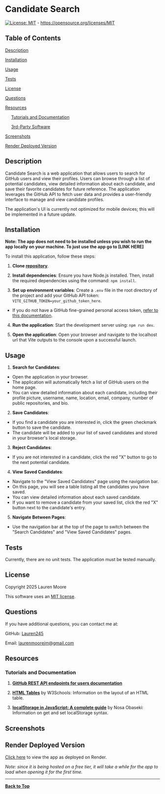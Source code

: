 # Candidate Search

[![License: MIT](https://img.shields.io/badge/License-MIT-yellow.svg)](https://opensource.org/licenses/MIT) - https://opensource.org/licenses/MIT

## Table of Contents
[Description](#description)

[Installation](#installation)

[Usage](#usage)

[Tests](#tests)

[License](#license)

[Questions](#questions)

[Resources](#resources)

  &nbsp;&nbsp;&nbsp;&nbsp;&nbsp;[Tutorials and Documentation](#tutorials-and-documentation)

  &nbsp;&nbsp;&nbsp;&nbsp;&nbsp;[3rd-Party Software](#3rd-party-software)

[Screenshots](#screenshots)

[Render Deployed Version](#render-deployed-version)

## Description
Candidate Search is a web application that allows users to search for GitHub users and view their profiles. Users can browse through a list of potential candidates, view detailed information about each candidate, and save their favorite candidates for future reference. The application leverages the GitHub API to fetch user data and provides a user-friendly interface to manage and view candidate profiles.

The application's UI is currently not optimized for mobile devices; this will be implemented in a future update.

## Installation
**Note: The app does not need to be installed unless you wish to run the app locally on your machine. To just use the app go to [LINK HERE]**

To install this application, follow these steps:
1. **Clone [repository](https://github.com/Lauren245/Candidate-Search)**.

2. **Install dependencies**: Ensure you have Node.js installed. Then, install the required dependencies using the command: ``npm install``.

3. **Set up environment variables**: Create a ``.env`` file in the root directory of the project and add your GitHub API token: ``VITE_GITHUB_TOKEN=your_github_token_here``. 

  - If you do not have a GitHub fine-grained personal access token, [refer to this documentation](https://docs.github.com/en/authentication/keeping-your-account-and-data-secure/managing-your-personal-access-tokens#creating-a-fine-grained-personal-access-token).

4. **Run the application**: Start the development server using: ``npm run dev``.

5. **Open the application**: Open your browser and navigate to the localhost url that Vite outputs to the console upon a successful launch.

## Usage
1. **Search for Candidates**:
  - Open the application in your browser.
  -  The application will automatically fetch a list of GitHub users on the home page.
  - You can view detailed information about each candidate, including their profile picture, username, name,     location, email, company, number of public repositories, and bio.

2. **Save Candidates**:
  - If you find a candidate you are interested in, click the green checkmark button to save the candidate.
  - The candidate will be added to your list of saved candidates and stored in your browser's local storage.

3. **Reject Candidates**:
  - If you are not interested in a candidate, click the red "X" button to go to the next potential candidate.

4. **View Saved Candidates**:
  - Navigate to the "View Saved Candidates" page using the navigation bar.
  - On this page, you will see a table listing all the candidates you have saved.
  - You can view detailed information about each saved candidate.
  - If you want to remove a candidate from your saved list, click the red "X" button next to the candidate's entry.

5. **Navigate Between Pages**:
  - Use the navigation bar at the top of the page to switch between the "Search Candidates" and "View Saved Candidates" pages.

## Tests
Currently, there are no unit tests. The application must be tested manually.

## License
Copyright 2025 Lauren Moore

This software uses an [MIT license](https://opensource.org/license/MIT).

## Questions
If you have additional questions, you can contact me at: 

GitHub: [Lauren245](https://github.com/Lauren245)

Email: laurenmoorejm@gmail.com

## Resources

### Tutorials and Documentation
1. **[GitHub REST API endpoints for users documentation](https://docs.github.com/en/rest/users/users?apiVersion=2022-11-28)**

2. **[HTML Tables](https://www.w3schools.com/html/html_tables.asp)** by W3Schools: Information on the layout of an HTML table.

3. **[localStorage in JavaScript: A complete guide](https://blog.logrocket.com/localstorage-javascript-complete-guide/)** by Nosa Obaseki: Information on get and set localStorage syntax.

## Screenshots

## Render Deployed Version
[Click here](#) to view the app as deployed on Render.

*Note: since it is being hosted on a free tier, it will take a while for the app to load when opening it for the first time.*

--- 
**[Back to Top](#candidate-search)**